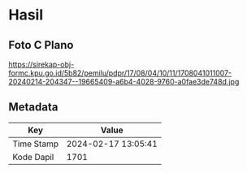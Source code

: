# Hasil

## Foto C Plano

https://sirekap-obj-formc.kpu.go.id/5b82/pemilu/pdpr/17/08/04/10/11/1708041011007-20240214-204347--19665409-a6b4-4028-9760-a0fae3de748d.jpg


## Metadata

| Key        | Value               |
| ---------- | ------------------- |
| Time Stamp | 2024-02-17 13:05:41 |
| Kode Dapil | 1701                |



